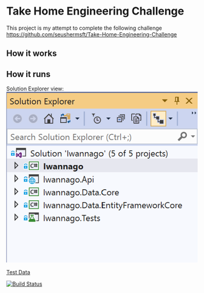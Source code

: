 # Take Home Engineering Challenge
This project is my attempt to complete the following challenge
https://github.com/seushermsft/Take-Home-Engineering-Challenge

## How it works

## How it runs

Solution Explorer view:
![alt text](https://github.com/kwkraus/TakeHomeEngineeringChallenge/blob/master/images/SolutionExplorerView.png "Logo Title Text 1")

[Test Data](https://sqlvakjnqkwpjkvio2.blob.core.windows.net/takehomeengineeringchallenge/tripdata.zip)

[![Build Status](https://dev.azure.com/kkraus/Take%20Home%20Engineering%20Challenge/_apis/build/status/kwkraus.TakeHomeEngineeringChallenge?branchName=master)](https://dev.azure.com/kkraus/Take%20Home%20Engineering%20Challenge/_build/latest?definitionId=19&branchName=master)
